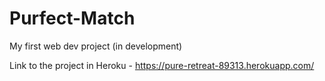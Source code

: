 # Purfect-Match
My first web dev project (in development)

Link to the project in Heroku - https://pure-retreat-89313.herokuapp.com/
